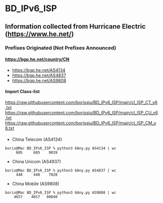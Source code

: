 # BD_IPv6_ISP
## Information collected from Hurricane Electric (https://www.he.net/)

### Prefixes Originated  (Not Prefixes Announced)
#### https://bgp.he.net/country/CN
+ https://bgp.he.net/AS4134
+ https://bgp.he.net/AS4837
+ https://bgp.he.net/AS9808

#### Import Class-list
https://raw.githubusercontent.com/borissiu/BD_IPv6_ISP/main/cl_ISP_CT_v6.txt
https://raw.githubusercontent.com/borissiu/BD_IPv6_ISP/main/cl_ISP_CU_v6.txt
https://raw.githubusercontent.com/borissiu/BD_IPv6_ISP/main/cl_ISP_CM_v6.txt

#### 
+ China Telecom (AS4134)
```
boris@Mac BD_IPv6_ISP % python3 6Any.py AS4134 | wc
     605     605    9039
```

+ China Unicom (AS4937)
```
boris@Mac BD_IPv6_ISP % python3 6Any.py AS4837 | wc
     448     448    7028
```

+ China Mobile (AS9808)
```
boris@Mac BD_IPv6_ISP % python3 6Any.py AS9808 | wc
    4657    4657   90840
```